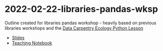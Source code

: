 # 2022-02-22-libraries-pandas-wksp

Outline created for libraries pandas workshop - heavily based on previous libraries workshops
and the [Data Carpentry Ecology Python Lesson](https://datacarpentry.org/python-ecology-lesson/)

- [Slides](https://docs.google.com/presentation/d/1dEJtHqaQ7ksTaaA6IoseMm-mbSjmZ2A88giF29N-Et8/edit?usp=sharing)
- [Teaching Notebook](teaching_outline.ipynb)

